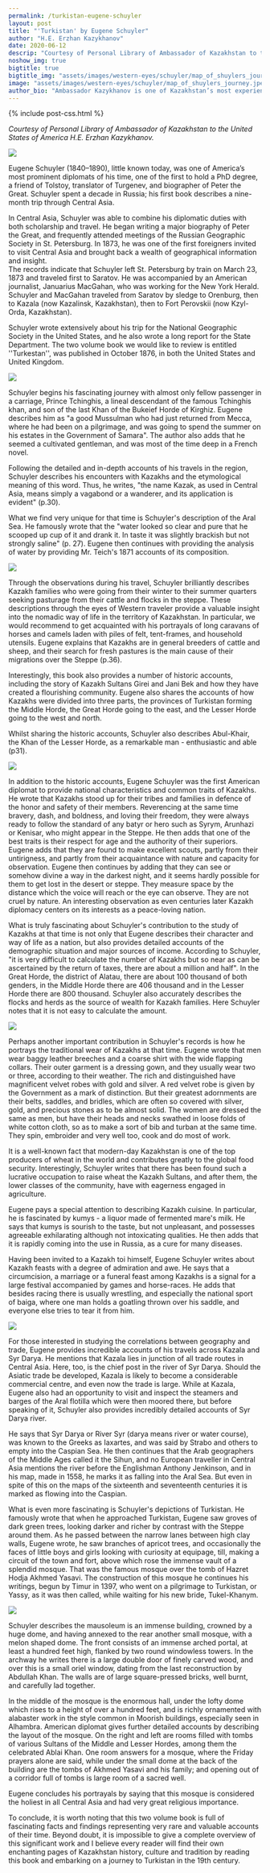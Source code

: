 ```yaml
---
permalink: /turkistan-eugene-schuyler
layout: post
title: "'Turkistan' by Eugene Schuyler"
author: "H.E. Erzhan Kazykhanov"
date: 2020-06-12
descrip: "Courtesy of Personal Library of Ambassador of Kazakhstan to the United States of America H.E. Erzhan Kazykhanov."
noshow_img: true
bigtitle: true
bigtitle_img: "assets/images/western-eyes/schuyler/map_of_shuylers_journey.jpeg"
image: "assets/images/western-eyes/schuyler/map_of_shuylers_journey.jpeg"
author_bio: "Ambassador Kazykhanov is one of Kazakhstan’s most experienced diplomats. Prior to his appointment as the Ambassador to the U.S., Ambassador Kazykhanov served as Foreign Minister and Ambassador to the United Kingdom of Great Britain & Northern Ireland."
---
```

{% include post-css.html %}

<style>
  .post-bigtitle > div > h1 {
    font-size: 5.2rem;
  }

  ul:not(.usa-sidenav-list) > li {
    list-style-type: "– ";
    margin-bottom: 0!important;
  }

img {
  display: block; 
  margin-left: auto; 
  margin-right: auto; 
  max-height: 500px;
  width: auto; 
}

</style>
<em>Courtesy of Personal Library of Ambassador of Kazakhstan to the United States of America H.E. Erzhan Kazykhanov.</em>

![](assets/images/western-eyes/schuyler/Eugene_Schuyler,_American_Consul-General_in_Constantinople.jpeg)

Eugene Schuyler (1840–1890), little known today, was one of America’s most prominent diplomats of his time, one of the first to hold a PhD degree, a friend of Tolstoy, translator of Turgenev, and biographer of Peter the Great. Schuyler spent a decade in Russia; his first book describes a nine-month trip through Central Asia. 

In Central Asia, Schuyler was able to combine his diplomatic duties with both scholarship and travel. He began writing a major biography of Peter the Great, and frequently attended meetings of the Russian Geographic Society in St. Petersburg. In 1873, he was one of the first foreigners invited to visit Central Asia and brought back a wealth of geographical information and insight.  
The records indicate that Schuyler left St. Petersburg by train on March 23, 1873 and traveled first to Saratov. He was accompanied by an American journalist, Januarius MacGahan, who was working for the New York Herald. Schuyler and MacGahan traveled from Saratov by sledge to Orenburg, then to Kazala (now Kazalinsk, Kazakhstan), then to Fort Perovskii (now Kzyl-Orda, Kazakhstan). 

Schuyler wrote extensively about his trip for the National Geographic Society in the United States, and he also wrote a long report for the State Department. 
The two volume book we would like to review is entitled ''Turkestan'', was published in October 1876, in both the United States and United Kingdom. 

![](assets/images/western-eyes/schuyler/turkistan_shuyler_volumes.jpeg)

Schuyler begins his fascinating journey with almost only fellow passenger in a carriage, Prince Tchinghis, a lineal descendant of the famous Tchinghis khan, and son of the last Khan of the Bukeief Horde of Kirghiz. Eugene describes him as "a good Mussulman who had just returned from Mecca, where he had been on a pilgrimage, and was going to spend the summer on his estates in the Government of Samara". The author also adds that he seemed a cultivated gentleman, and was most of the time deep in a French novel. 

Following the detailed and in-depth accounts of his travels in the region, Schuyler describes his encounters with Kazakhs and the etymological meaning of this word. Thus, he writes, "the name Kazak, as used in Central Asia, means simply a vagabond or a wanderer, and its application is evident" (p.30). 

What we find very unique for that time is Schuyler's description of the Aral Sea. He famously wrote that the "water looked so clear and pure that he scooped up cup of it and drank it. In taste it was slightly brackish but not strongly saline" (p. 27). Eugene then continues with providing the analysis of water by providing Mr. Teich's 1871 accounts of its composition. 

![](assets/images/western-eyes/schuyler/jews_of_samarkand.jpeg)

Through the observations during his travel, Schuyler brilliantly describes Kazakh families who were going from their winter to their summer quarters seeking pasturage from their cattle and flocks in the steppe. These descriptions through the eyes of Western traveler provide a valuable insight into the nomadic way of life in the territory of Kazakhstan. In particular, we would recommend to get acquainted with his portrayals of long caravans of horses and camels laden with piles of felt, tent-frames, and household utensils. Eugene explains that Kazakhs are in general breeders of cattle and sheep, and their search for fresh pastures is the main cause of their migrations over the Steppe (p.36). 

Interestingly, this book also provides a number of historic accounts, including the story of Kazakh Sultans Girei and Jani Bek and how they have created a flourishing community. Eugene also shares the accounts of how Kazakhs were divided into three parts, the provinces of Turkistan forming the Middle Horde, the Great Horde going to the east, and the Lesser Horde going to the west and north. 

Whilst sharing the historic accounts, Schuyler also describes Abul-Khair, the Khan of the Lesser Horde, as a remarkable man - enthusiastic and able (p31). 

![](assets/images/western-eyes/schuyler/map_of_shuylers_journey.jpeg)

In addition to the historic accounts, Eugene Schuyler was the first American diplomat to provide national characteristics  and common traits of Kazakhs. He wrote that Kazakhs stood up for their tribes and families in defence of the honor and safety of their members. Reverencing at the same time bravery, dash, and boldness, and loving their freedom, they were always ready to follow the standard of any batyr or hero such as Syrym, Arunhazi or Kenisar, who might appear in the Steppe. He then adds that one of the best traits is their respect for age and the authority of their superiors. Eugene adds that they are found to make excellent scouts, partly from their untirigness, and partly from their acquaintance with nature and capacity for observation. Eugene then continues by adding that they can see or somehow divine a way in the darkest night, and it seems hardly possible for them to get lost in the desert or steppe. They measure space by the distance which the voice will reach or the eye can observe. They are not cruel by nature. An interesting observation as even centuries later Kazakh diplomacy centers on its interests as a peace-loving nation. 

What is truly fascinating about Schuyler's contribution to the study of Kazakhs at that time is not only that Eugene describes their character and way of life as a nation, but also provides detailed accounts of the demographic situation and major sources of income. According to Schuyler, "it is very difficult to calculate the number of Kazakhs but so near as can be ascertained by the return of taxes, there are about a million and half". In the Great Horde, the district of Alatau, there are about 100 thousand of both genders, in the Middle Horde there are 406 thousand and in the Lesser Horde there are 800 thousand. Schuyler also accurately describes the flocks and herds as the source of wealth for Kazakh families. Here Schuyler notes that it is not easy to calculate the amount.

![](assets/images/western-eyes/schuyler/kirghiz_women.jpeg)

Perhaps another important contribution in Schuyler's records is how he portrays the traditional wear of Kazakhs at that time. Eugene wrote that men wear baggy leather breeches and a coarse shirt with the wide flapping collars. Their outer garment is a dressing gown, and they usually wear two or three, according to their weather. The rich and distinguished have magnificent velvet robes with gold and silver. A red velvet robe is given by the Government as a mark of distinction. But their greatest adornments are their belts, saddles, and bridles, which are often so covered with silver, gold, and precious stones as to be almost solid. The women are dressed the same as men, but have their heads and necks swathed in loose folds of white cotton  cloth, so as to make a sort of bib and turban at the same time. They spin, embroider and very well too, cook and do most of work. 

It is a well-known fact that modern-day Kazakhstan is one of the top producers of wheat in the world and contributes greatly to the global food security. Interestingly, Schuyler writes that there has been found such a lucrative occupation to raise wheat the Kazakh Sultans, and after them, the lower classes of the community, have with eagerness engaged in agriculture. 

Eugene pays a special attention to describing Kazakh cuisine. In particular, he is fascinated by kumys - a liquor made of fermented mare's milk. He says that kumys is sourish to the taste, but not unpleasant, and possesses agreeable exhilarating although not intoxicating qualities. He then adds that it is rapidly coming into the use in Russia, as a cure for many diseases. 

Having been invited to a Kazakh toi himself, Eugene Schuyler writes about Kazakh feasts with a degree of admiration and awe. He says that a circumcision, a marriage or a funeral feast among Kazakhs is a signal for a large festival accompanied by games and horse-races. He adds that besides racing there is usually wrestling, and especially the national sport of baiga, where one man holds a goatling thrown over his saddle, and everyone else tries to tear it from him.  

![](assets/images/western-eyes/schuyler/kirghiz_horsemen.jpeg)

For those interested in studying the correlations between geography and trade, Eugene provides incredible accounts of his travels across Kazala and Syr Darya. He mentions that Kazala lies in junction of all trade routes in Central Asia. Here, too, is the chief post in the river of Syr Darya. Should the Asiatic trade be developed, Kazala is likely to become a considerable commercial centre, and even now the trade is large. While at Kazala, Eugene also had an opportunity to visit and inspect the steamers and barges of the Aral flotilla which were then moored there, but before speaking of it, Schuyler also provides incredibly detailed accounts of Syr Darya river. 

He says that Syr Darya or River Syr (darya means river or water course), was known to the Greeks as Iaxartes, and was said by Strabo and others to empty into the Caspian Sea. He then continues that the Arab geographers of the Middle Ages called it the Sihun, and no European traveller in Central Asia mentions the river before the Englishman Anthony Jenkinson, and in his map, made in 1558, he marks it as falling into the Aral Sea. But even in spite of this on the maps of the sixteenth and seventeenth centuries it is marked as flowing into the Caspian.

What is even more fascinating is Schuyler's depictions of Turkistan. He famously wrote that when he approached Turkistan, Eugene saw groves of dark green trees, looking darker and richer by contrast with the Steppe around them. As he passed between the narrow lanes between high clay walls, Eugene wrote, he saw branches of apricot trees, and occasionally the faces of little boys and girls looking with curiosity at equipage, till, making a circuit of the town and fort, above which rose the immense vault of a splendid mosque. That was the famous mosque over the tomb of Hazret Hodja Akhmed Yasavi. The construction of this mosque he continues his writings, begun by Timur in 1397, who went on a pilgrimage to Turkistan, or Yassy, as it was then called, while waiting for his new bride, Tukel-Khanym.  

![](assets/images/western-eyes/schuyler/turkistan.jpeg)

Schuyler describes the mausoleum is an immense building, crowned by a huge dome, and having annexed to the rear another small mosque, with a melon shaped dome. The front consists of an immense arched portal, at least a hundred feet high, flanked by two round windowless towers. In the archway he writes there is a large double door of finely carved wood, and over this is a small oriel window, dating from the last reconstruction by Abdullah Khan. The walls are of large square-pressed bricks, well burnt, and carefully lad together. 

In the middle of the mosque is the enormous hall, under the lofty dome which rises to a height of over a hundred feet, and is richly ornamented with alabaster work in the style common in Moorish buildings, especially seen in Alhambra. American diplomat gives further detailed accounts by describing the layout of the mosque. On the right and left are rooms filled with tombs of various Sultans of the Middle and Lesser Hordes, among them the celebrated Ablai Khan. One room answers for a mosque, where the Friday prayers alone are said, while under the small dome at the back of the building are the tombs of Akhmed Yasavi and his family; and opening out of a corridor full of tombs is large room of a sacred well. 

Eugene concludes his portrayals by saying that this mosque is considered the holiest in all Central Asia and had very great religious importance. 

To conclude, it is worth noting that this two volume book is full of fascinating facts and findings representing very rare and valuable accounts of their time. Beyond doubt, it is impossible to give a complete overview of this significant work and I believe every reader will find their own enchanting pages of Kazakhstan history, culture and tradition by reading this book and embarking on a journey to Turkistan in the 19th century.